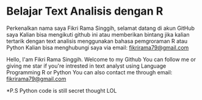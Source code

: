 # Belajar Text Analisis dengan R

Perkenalkan nama saya Fikri Rama Singgih, selamat datang di akun GitHub saya
Kalian bisa mengikuti github ini atau memberikan bintang jika kalian tertarik dengan text analisis menggunakan bahasa pemgroraman R atau Python
Kalian bisa menghubungi saya via email: fikrirama79@gmail.com


Hello, I'am Fikri Rama Singgih. Welcome to my Github
You can follow me or giving me star if you're intrested in text analyst using Language Programming R or Python
You can also contact me through email: fikrirama79@gmail.com

*P.S Python code is still secret thought LOL


